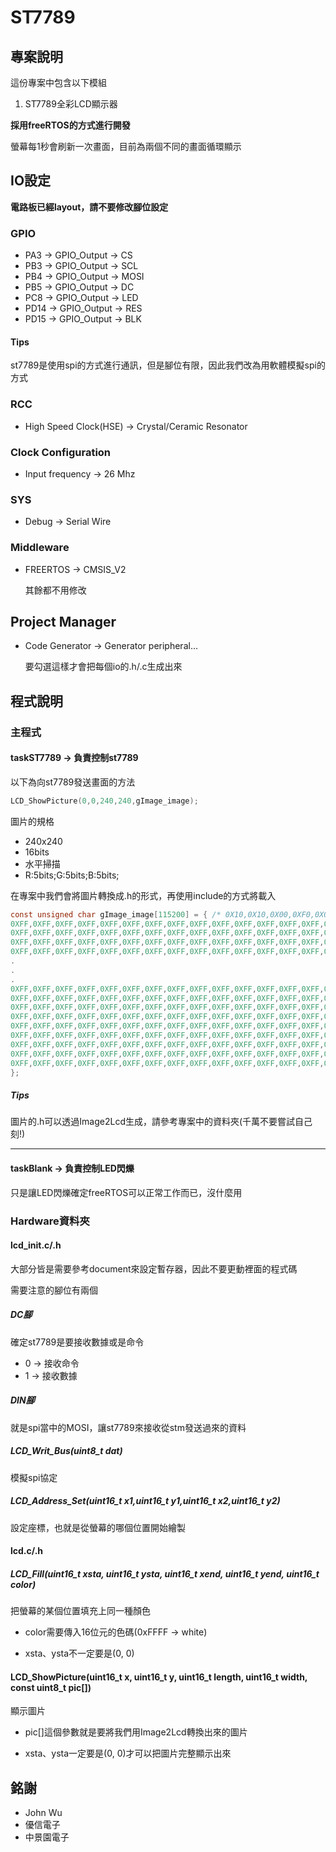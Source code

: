 # ST7789

## 專案說明

這份專案中包含以下模組

1. ST7789全彩LCD顯示器

**採用freeRTOS的方式進行開發**

螢幕每1秒會刷新一次畫面，目前為兩個不同的畫面循環顯示

## IO設定

**電路板已經layout，請不要修改腳位設定**

### GPIO

* PA3 -> GPIO_Output -> CS
* PB3 -> GPIO_Output -> SCL
* PB4 -> GPIO_Output -> MOSI
* PB5 -> GPIO_Output -> DC
* PC8 -> GPIO_Output -> LED
* PD14 -> GPIO_Output -> RES
* PD15 -> GPIO_Output -> BLK

#### Tips
st7789是使用spi的方式進行通訊，但是腳位有限，因此我們改為用軟體模擬spi的方式

### RCC
* High Speed Clock(HSE) -> Crystal/Ceramic Resonator

### Clock Configuration
* Input frequency -> 26 Mhz

### SYS
* Debug -> Serial Wire

### Middleware
* FREERTOS -> CMSIS_V2

    其餘都不用修改

## Project Manager
* Code Generator ->  Generator peripheral...
    
    要勾選這樣才會把每個io的.h/.c生成出來

## 程式說明

### 主程式

#### taskST7789  -> 負責控制st7789

以下為向st7789發送畫面的方法
```c
LCD_ShowPicture(0,0,240,240,gImage_image);
```

圖片的規格
* 240x240
* 16bits 
* 水平掃描
* R:5bits;G:5bits;B:5bits;

在專案中我們會將圖片轉換成.h的形式，再使用include的方式將載入
```c
const unsigned char gImage_image[115200] = { /* 0X10,0X10,0X00,0XF0,0X00,0XF0,0X01,0X1B, */
0XFF,0XFF,0XFF,0XFF,0XFF,0XFF,0XFF,0XFF,0XFF,0XFF,0XFF,0XFF,0XFF,0XFF,0XFF,0XFF,
0XFF,0XFF,0XFF,0XFF,0XFF,0XFF,0XFF,0XFF,0XFF,0XFF,0XFF,0XFF,0XFF,0XFF,0XFF,0XFF,
0XFF,0XFF,0XFF,0XFF,0XFF,0XFF,0XFF,0XFF,0XFF,0XFF,0XFF,0XFF,0XFF,0XFF,0XFF,0XFF,
0XFF,0XFF,0XFF,0XFF,0XFF,0XFF,0XFF,0XFF,0XFF,0XFF,0XFF,0XFF,0XFF,0XFF,0XFF,0XFF,
.
.
.
0XFF,0XFF,0XFF,0XFF,0XFF,0XFF,0XFF,0XFF,0XFF,0XFF,0XFF,0XFF,0XFF,0XFF,0XFF,0XFF,
0XFF,0XFF,0XFF,0XFF,0XFF,0XFF,0XFF,0XFF,0XFF,0XFF,0XFF,0XFF,0XFF,0XFF,0XFF,0XFF,
0XFF,0XFF,0XFF,0XFF,0XFF,0XFF,0XFF,0XFF,0XFF,0XFF,0XFF,0XFF,0XFF,0XFF,0XFF,0XFF,
0XFF,0XFF,0XFF,0XFF,0XFF,0XFF,0XFF,0XFF,0XFF,0XFF,0XFF,0XFF,0XFF,0XFF,0XFF,0XFF,
0XFF,0XFF,0XFF,0XFF,0XFF,0XFF,0XFF,0XFF,0XFF,0XFF,0XFF,0XFF,0XFF,0XFF,0XFF,0XFF,
0XFF,0XFF,0XFF,0XFF,0XFF,0XFF,0XFF,0XFF,0XFF,0XFF,0XFF,0XFF,0XFF,0XFF,0XFF,0XFF,
0XFF,0XFF,0XFF,0XFF,0XFF,0XFF,0XFF,0XFF,0XFF,0XFF,0XFF,0XFF,0XFF,0XFF,0XFF,0XFF,
0XFF,0XFF,0XFF,0XFF,0XFF,0XFF,0XFF,0XFF,0XFF,0XFF,0XFF,0XFF,0XFF,0XFF,0XFF,0XFF,
0XFF,0XFF,0XFF,0XFF,0XFF,0XFF,0XFF,0XFF,0XFF,0XFF,0XFF,0XFF,0XFF,0XFF,0XFF,0XFF,
};
```

##### Tips
圖片的.h可以透過Image2Lcd生成，請參考專案中的資料夾(千萬不要嘗試自己刻!)

---

#### taskBlank -> 負責控制LED閃爍

只是讓LED閃爍確定freeRTOS可以正常工作而已，沒什麼用

### Hardware資料夾

#### lcd_init.c/.h

大部分皆是需要參考document來設定暫存器，因此不要更動裡面的程式碼

需要注意的腳位有兩個

##### DC腳
確定st7789是要接收數據或是命令
* 0 -> 接收命令
* 1 -> 接收數據

##### DIN腳
就是spi當中的MOSI，讓st7789來接收從stm發送過來的資料

##### LCD_Writ_Bus(uint8_t dat)
模擬spi協定

##### LCD_Address_Set(uint16_t x1,uint16_t y1,uint16_t x2,uint16_t y2)
設定座標，也就是從螢幕的哪個位置開始繪製

#### lcd.c/.h

##### LCD_Fill(uint16_t xsta, uint16_t ysta, uint16_t xend, uint16_t yend, uint16_t color)
把螢幕的某個位置填充上同一種顏色

* color需要傳入16位元的色碼(0xFFFF -> white)

* xsta、ysta不一定要是(0, 0)

#### LCD_ShowPicture(uint16_t x, uint16_t y, uint16_t length, uint16_t width, const uint8_t pic[])
顯示圖片

* pic[]這個參數就是要將我們用Image2Lcd轉換出來的圖片

* xsta、ysta一定要是(0, 0)才可以把圖片完整顯示出來

## 銘謝
* John Wu
* 優信電子
* 中景園電子